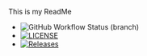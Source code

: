 This is my ReadMe

- ![GitHub Workflow Status (branch)](https://img.shields.io/github/actions/workflow/status/Unfairerorb76/sem/main.yml?branch=master)
- [![LICENSE](https://img.shields.io/github/license/Unfairerorb76/sem.svg?style=flat-square)](https://github.com/Unfairerorb76/sem/blob/master/LICENSE)
- [![Releases](https://img.shields.io/github/release/Unfairerorb76/sem/all.svg?style=flat-square)](https://github.com/Unfairerorb76/sem/releases)